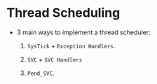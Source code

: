 # Thread Scheduling

* 3 main ways to implement a thread scheduler:

    1. `SysTick` + `Exception Handlers`.

    2. `SVC` + `SVC Handlers`

    3. `Pend_SVC`.